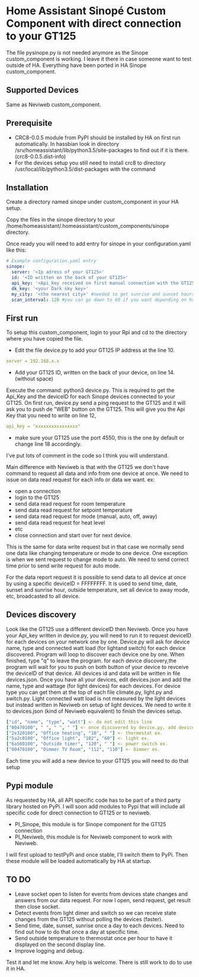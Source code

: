 # Home Assistant Sinopé Custom Component with direct connection to your GT125

The file pysinope.py is not needed anymore as the Sinope custom_component is working. I leave it there in case someone want to test outside of HA. Everything  have been ported in HA Sinope custom_component.

## Supported Devices

Same as Neviweb custom_component.

## Prerequisite

- CRC8-0.0.5 module from PyPI should be installed by HA on first run automatically. In hassbian look in directory /srv/homeassistant/lib/python3.5/site-packages to find out if it is there. (crc8-0.0.5.dist-info)
- For the devices setup you still need to install crc8 to directory /usr/local/lib/python3.5/dist-packages with the command <pip3 install crc8>

## Installation

Create a directory named sinope under custom_component in your HA setup.

Copy the files in the sinope directory to your /home/homeassistant/.homeassistant/custom_components/sinope directory.

Once ready you will need to add entry for sinope in your configuration.yaml like this:

```yaml
# Example configuration.yaml entry
sinope:
  server: '<Ip adress of your GT125>'
  id: '<ID written on the back of your GT125>'
  api_key: '<Api_key received on first manual connection with the GT125>'
  dk_key: '<your Dark sky key>'
  my_city: '<the nearest city>' #needed to get sunrise and sunset hours for your location
  scan_interval: 120 #you can go down to 60 if you want depending on how many devices you have to update. default set to 180
```
## First run
To setup this custom_component, login to your Rpi and cd to the directory where you have copied the file.
- Edit the file device.py to add your GT125 IP address at the line 10.
```yaml
server = 192.168.x.x 
```
- Add your GT125 ID, written on the back of your device, on line 14. (without space) 

Execute the command: python3 device.py. This is required to get the Api_Key and the deviceID for each Sinopé devices connected to your GT125. On first run, device.py send a ping request to the GT125 and it will ask you to push de "WEB" button on the GT125. 
This will give you the Api Key that you need to write on line 12, 
```yaml
api_key = "xxxxxxxxxxxxxxxx" 
```
- make sure your GT125 use the port 4550, this is the one by default or change line 18 accordingly.

I've put lots of comment in the code so I think you will understand.

Main difference with Neviweb is that with the GT125 we don't have command to request all data and info 
from one device at once. We need to issue on data read request for each info or data we want. 
ex:
- open a connection
- login to the GT125
- send data read request for room temperature
- send data read request for setpoint temperature
- send data read request for mode (manual, auto, off, away)
- send data read request for heat level
- etc
- close connection and start over for next device.

This is the same for data write request but in that case we normally send one data like changing temperature or mode 
to one device. One exception is when we sent request to change mode to auto. We need to send correct time prior to send write request for auto mode.

For the data report request it is possible to send data to all device at once by using a specific deviceID = FFFFFFFF. 
It is used to send time, date, sunset and sunrise hour, outside temperature, set all device to away mode, etc, broadcasted to all device.

## Devices discovery
Look like the GT125 use a different deviceID then Neviweb. Once you have your Api_key written in device.py, you will need to run it to request deviceID for each devices on your network one by one. Device.py will ask for device name, type and connected watt load (for lightand switch) for each device discovered. Program will loop to discover each device one by one. When finished, type "q" to leave the program. for each device discovery,the program will wait for you to push on both button of your device to revceive the deviceID of that device. All devices id and data will be written in file devices.json. Once you have all your devices, edit devices.json and add the name, type and wattage (for light devices) for each devices. For device type you can get them at the top of each file climate.py, light.py and switch.py. Light connected watt load is not measured by the light devices but instead written in Neviweb on setup of light devices. We need to write it to devices.json (kind of Neviweb equivalent) to finish the devices setup.

```yaml
["id", "name", "type", "watt"] <- do not edit this line
["00470100", " ", " ", " "] <- once discovered by device.py, add devices info between the " "
["2e320100", "Office heating", "10", " "] <- thermostat ex.
["5a2c0100", "Office light", "102", "60"] <- light ex.
["6a560100", "Outside timer", "120", " "] <- power switch ex.
["00470100", "Dimmer TV Room", "112", "110"] <- Dimmer ex.
```

Each time you will add a new device to your GT125 you will need to do that setup

## Pypi module
As requested by HA, all API specific code has to be part of a third party library hosted on PyPi. I will soon add modules to Pypi that will include all specific code for direct connection to GT125 or to neviweb. 

- PI_Sinope, this module is for Sinope component for the GT125 connection
- PI_Neviweb, this module is for Neviweb component to work with Neviweb.

I will first upload to testPyPi and once stable, I'll switch them to PyPi. Then these module will be loaded automatically by HA at startup.

## TO DO
- Leave socket open to listen for events from devices state changes and answers from our data request. For now I open, send request, get result then close socket.
- Detect events from light dimer and switch so we can receive state changes from the GT125 without polling the devices (faster).
- Send time, date, sunset, sunrise once a day to each devices. Need to find out how to do that once a day at specific time.
- Send outside temperature to thermostat once per hour to have it displayed on the second display line.
- Improve logging and debug.

Test it and let me know. Any help is welcome. There is still work to do to use it in HA.
